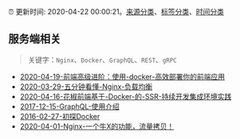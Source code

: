 :alarm_clock: 更新时间: 2020-04-22 00:00:21。[来源分类](../README.md)、[标签分类](../TAGS.md)、[时间分类](../TIMELINE.md)

## 服务端相关


> 关键字：`Nginx`、`Docker`、`GraphQL`、`REST`、`gRPC`



- [2020-04-19-前端高级进阶：使用-docker-高效部署你的前端应用](https://www.ershicimi.com/p/ea679a267e08192aaa41298b6379cb0a) 
- [2020-03-29-五分钟看懂-Nginx-负载均衡](https://www.ershicimi.com/p/da2571b220d4f1556032767752107794) 
- [2020-04-16-花椒前端基于-Docker-的-SSR-持续开发集成环境实践](https://www.ershicimi.com/p/f9d17255023a20b1b0b627e04647584a) 
- [2017-12-15-GraphQL-使用介绍](https://aotu.io/notes/2017/12/15/graphql-use/) 
- [2016-02-27-初探Docker](https://aotu.io/notes/2016/02/27/docker/) 
- [2020-04-01-Nginx-一个牛X的功能，流量拷贝！](https://www.ershicimi.com/p/09033a5d9dc1599e5a8c43edaf311b41) 